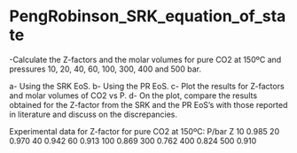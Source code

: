 # PengRobinson_SRK_equation_of_state

-Calculate the Z-factors and the molar volumes for pure CO2 at 150ºC and pressures 10, 20, 40,
60, 100, 300, 400 and 500 bar.

a- Using the SRK EoS.
b- Using the PR EoS.
c- Plot the results for Z-factors and molar volumes of CO2 vs P.
d- On the plot, compare the results obtained for the Z-factor from the SRK and the PR
EoS’s with those reported in literature and discuss on the discrepancies.

Experimental data for Z-factor for pure CO2 at 150ºC:
P/bar Z
10 0.985
20 0.970
40 0.942
60 0.913
100 0.869
300 0.762
400 0.824
500 0.910
